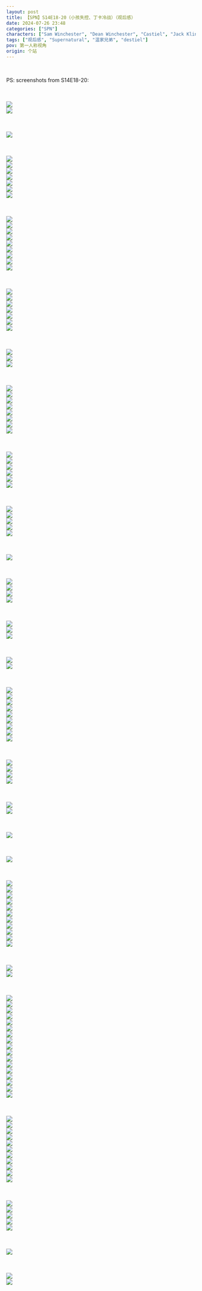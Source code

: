```yaml
---
layout: post
title: 【SPN】S14E18-20（小孩失控、丁卡冷战）（观后感）
date: 2024-07-26 23:48
categories: ["SPN"]
characters: ["Sam Winchester", "Dean Winchester", "Castiel", "Jack Kline", "Mary Winchester"]
tags: ["观后感", "Supernatural", "温家兄弟", "destiel"]
pov: 第一人称视角
origin: 个站
---
```


<br>

PS: screenshots from S14E18-20:

<br><br>
![](/assets/images/SPN/2024-07-25-SPN-1418-1.jpg)
<br>
![](/assets/images/SPN/2024-07-25-SPN-1418-2.jpg)
<br>

<br><br>
![](/assets/images/SPN/2024-07-25-SPN-1418-3.jpg)
<br>

<br><br>
![](/assets/images/SPN/2024-07-25-SPN-1418-4.jpg)
<br>
![](/assets/images/SPN/2024-07-25-SPN-1418-5.jpg)
<br>
![](/assets/images/SPN/2024-07-25-SPN-1418-6.jpg)
<br>
![](/assets/images/SPN/2024-07-25-SPN-1418-7.jpg)
<br>
![](/assets/images/SPN/2024-07-25-SPN-1418-8.jpg)
<br>
![](/assets/images/SPN/2024-07-25-SPN-1418-9.jpg)
<br>
![](/assets/images/SPN/2024-07-25-SPN-1418-10.jpg)
<br>

<br><br>
![](/assets/images/SPN/2024-07-25-SPN-1418-11.jpg)
<br>
![](/assets/images/SPN/2024-07-25-SPN-1418-12.jpg)
<br>
![](/assets/images/SPN/2024-07-25-SPN-1418-13.jpg)
<br>
![](/assets/images/SPN/2024-07-25-SPN-1418-14.jpg)
<br>
![](/assets/images/SPN/2024-07-25-SPN-1418-15.jpg)
<br>
![](/assets/images/SPN/2024-07-25-SPN-1418-16.jpg)
<br>
![](/assets/images/SPN/2024-07-25-SPN-1418-17.jpg)
<br>
![](/assets/images/SPN/2024-07-25-SPN-1418-18.jpg)
<br>
![](/assets/images/SPN/2024-07-25-SPN-1418-19.jpg)
<br>

<br><br>
![](/assets/images/SPN/2024-07-25-SPN-1418-20.jpg)
<br>
![](/assets/images/SPN/2024-07-25-SPN-1418-21.jpg)
<br>
![](/assets/images/SPN/2024-07-25-SPN-1418-22.jpg)
<br>
![](/assets/images/SPN/2024-07-25-SPN-1418-23.jpg)
<br>
![](/assets/images/SPN/2024-07-25-SPN-1418-24.jpg)
<br>
![](/assets/images/SPN/2024-07-25-SPN-1418-25.jpg)
<br>
![](/assets/images/SPN/2024-07-25-SPN-1418-26.jpg)
<br>

<br><br>
![](/assets/images/SPN/2024-07-25-SPN-1418-27.jpg)
<br>
![](/assets/images/SPN/2024-07-25-SPN-1418-28.jpg)
<br>
![](/assets/images/SPN/2024-07-25-SPN-1418-29.jpg)
<br>

<br><br>
![](/assets/images/SPN/2024-07-25-SPN-1418-30.jpg)
<br>
![](/assets/images/SPN/2024-07-25-SPN-1418-31.jpg)
<br>
![](/assets/images/SPN/2024-07-25-SPN-1418-32.jpg)
<br>
![](/assets/images/SPN/2024-07-25-SPN-1418-33.jpg)
<br>
![](/assets/images/SPN/2024-07-25-SPN-1418-34.jpg)
<br>
![](/assets/images/SPN/2024-07-25-SPN-1418-35.jpg)
<br>
![](/assets/images/SPN/2024-07-25-SPN-1418-36.jpg)
<br>
![](/assets/images/SPN/2024-07-25-SPN-1418-37.jpg)
<br>

<br><br>
![](/assets/images/SPN/2024-07-26-SPN-1419-1.jpg)
<br>
![](/assets/images/SPN/2024-07-26-SPN-1419-2.jpg)
<br>
![](/assets/images/SPN/2024-07-26-SPN-1419-3.jpg)
<br>
![](/assets/images/SPN/2024-07-26-SPN-1419-4.jpg)
<br>
![](/assets/images/SPN/2024-07-26-SPN-1419-5.jpg)
<br>
![](/assets/images/SPN/2024-07-26-SPN-1419-6.jpg)
<br>

<br><br>
![](/assets/images/SPN/2024-07-26-SPN-1419-7.jpg)
<br>
![](/assets/images/SPN/2024-07-26-SPN-1419-8.jpg)
<br>
![](/assets/images/SPN/2024-07-26-SPN-1419-9.jpg)
<br>
![](/assets/images/SPN/2024-07-26-SPN-1419-10.jpg)
<br>
![](/assets/images/SPN/2024-07-26-SPN-1419-11.jpg)
<br>

<br><br>
![](/assets/images/SPN/2024-07-26-SPN-1419-12.jpg)
<br>

<br><br>
![](/assets/images/SPN/2024-07-26-SPN-1419-13.jpg)
<br>
![](/assets/images/SPN/2024-07-26-SPN-1419-14.jpg)
<br>
![](/assets/images/SPN/2024-07-26-SPN-1419-15.jpg)
<br>
![](/assets/images/SPN/2024-07-26-SPN-1419-16.jpg)
<br>

<br><br>
![](/assets/images/SPN/2024-07-26-SPN-1419-17.jpg)
<br>
![](/assets/images/SPN/2024-07-26-SPN-1419-18.jpg)
<br>
![](/assets/images/SPN/2024-07-26-SPN-1419-19.jpg)
<br>

<br><br>
![](/assets/images/SPN/2024-07-26-SPN-1419-20.jpg)
<br>
![](/assets/images/SPN/2024-07-26-SPN-1420-1.jpg)
<br>

<br><br>
![](/assets/images/SPN/2024-07-26-SPN-1420-2.jpg)
<br>
![](/assets/images/SPN/2024-07-26-SPN-1420-3.jpg)
<br>
![](/assets/images/SPN/2024-07-26-SPN-1420-4.jpg)
<br>
![](/assets/images/SPN/2024-07-26-SPN-1420-7.jpg)
<br>
![](/assets/images/SPN/2024-07-26-SPN-1420-8.jpg)
<br>
![](/assets/images/SPN/2024-07-26-SPN-1420-9.jpg)
<br>
![](/assets/images/SPN/2024-07-26-SPN-1420-5.jpg)
<br>
![](/assets/images/SPN/2024-07-26-SPN-1420-6.jpg)
<br>
![](/assets/images/SPN/2024-07-26-SPN-1420-10.jpg)
<br>

<br><br>
![](/assets/images/SPN/2024-07-26-SPN-1420-11.jpg)
<br>
![](/assets/images/SPN/2024-07-26-SPN-1420-12.jpg)
<br>
![](/assets/images/SPN/2024-07-26-SPN-1420-13.jpg)
<br>
![](/assets/images/SPN/2024-07-26-SPN-1420-14.jpg)
<br>

<br><br>
![](/assets/images/SPN/2024-07-26-SPN-1420-15.jpg)
<br>
![](/assets/images/SPN/2024-07-26-SPN-1420-16.jpg)
<br>

<br><br>
![](/assets/images/SPN/2024-07-26-SPN-1420-17.jpg)
<br>

<br><br>
![](/assets/images/SPN/2024-07-26-SPN-1420-18.jpg)
<br>

<br><br>
![](/assets/images/SPN/2024-07-26-SPN-1420-19.jpg)
<br>
![](/assets/images/SPN/2024-07-26-SPN-1420-20.jpg)
<br>
![](/assets/images/SPN/2024-07-26-SPN-1420-21.jpg)
<br>
![](/assets/images/SPN/2024-07-26-SPN-1420-22.jpg)
<br>
![](/assets/images/SPN/2024-07-26-SPN-1420-23.jpg)
<br>
![](/assets/images/SPN/2024-07-26-SPN-1420-24.jpg)
<br>
![](/assets/images/SPN/2024-07-26-SPN-1420-25.jpg)
<br>
![](/assets/images/SPN/2024-07-26-SPN-1420-26.jpg)
<br>
![](/assets/images/SPN/2024-07-26-SPN-1420-27.jpg)
<br>
![](/assets/images/SPN/2024-07-26-SPN-1420-28.jpg)
<br>
![](/assets/images/SPN/2024-07-26-SPN-1420-29.jpg)
<br>

<br><br>
![](/assets/images/SPN/2024-07-26-SPN-1420-30.jpg)
<br>
![](/assets/images/SPN/2024-07-26-SPN-1420-31.jpg)
<br>

<br><br>
![](/assets/images/SPN/2024-07-26-SPN-1420-32.jpg)
<br>
![](/assets/images/SPN/2024-07-26-SPN-1420-33.jpg)
<br>
![](/assets/images/SPN/2024-07-26-SPN-1420-34.jpg)
<br>
![](/assets/images/SPN/2024-07-26-SPN-1420-35.jpg)
<br>
![](/assets/images/SPN/2024-07-26-SPN-1420-36.jpg)
<br>
![](/assets/images/SPN/2024-07-26-SPN-1420-37.jpg)
<br>
![](/assets/images/SPN/2024-07-26-SPN-1420-38.jpg)
<br>
![](/assets/images/SPN/2024-07-26-SPN-1420-39.jpg)
<br>
![](/assets/images/SPN/2024-07-26-SPN-1420-40.jpg)
<br>
![](/assets/images/SPN/2024-07-26-SPN-1420-41.jpg)
<br>
![](/assets/images/SPN/2024-07-26-SPN-1420-42.jpg)
<br>
![](/assets/images/SPN/2024-07-26-SPN-1420-43.jpg)
<br>
![](/assets/images/SPN/2024-07-26-SPN-1420-44.jpg)
<br>
![](/assets/images/SPN/2024-07-26-SPN-1420-45.jpg)
<br>
![](/assets/images/SPN/2024-07-26-SPN-1420-46.jpg)
<br>
![](/assets/images/SPN/2024-07-26-SPN-1420-47.jpg)
<br>
![](/assets/images/SPN/2024-07-26-SPN-1420-48.jpg)
<br>

<br><br>
![](/assets/images/SPN/2024-07-26-SPN-1420-49.jpg)
<br>
![](/assets/images/SPN/2024-07-26-SPN-1420-50.jpg)
<br>
![](/assets/images/SPN/2024-07-26-SPN-1420-51.jpg)
<br>
![](/assets/images/SPN/2024-07-26-SPN-1420-52.jpg)
<br>
![](/assets/images/SPN/2024-07-26-SPN-1420-53.jpg)
<br>
![](/assets/images/SPN/2024-07-26-SPN-1420-54.jpg)
<br>
![](/assets/images/SPN/2024-07-26-SPN-1420-55.jpg)
<br>
![](/assets/images/SPN/2024-07-26-SPN-1420-56.jpg)
<br>
![](/assets/images/SPN/2024-07-26-SPN-1420-57.jpg)
<br>
![](/assets/images/SPN/2024-07-26-SPN-1420-58.jpg)
<br>
![](/assets/images/SPN/2024-07-26-SPN-1420-59.jpg)
<br>

<br><br>
![](/assets/images/SPN/2024-07-26-SPN-1420-60.jpg)
<br>
![](/assets/images/SPN/2024-07-26-SPN-1420-61.jpg)
<br>
![](/assets/images/SPN/2024-07-26-SPN-1420-62.jpg)
<br>
![](/assets/images/SPN/2024-07-26-SPN-1420-63.jpg)
<br>
![](/assets/images/SPN/2024-07-26-SPN-1420-64.jpg)
<br>

<br><br>
![](/assets/images/SPN/2024-07-26-SPN-1420-65.jpg)
<br>

<br><br>
![](/assets/images/SPN/2024-07-26-SPN-1420-66.jpg)
<br>
![](/assets/images/SPN/2024-07-26-SPN-1420-67.jpg)
<br>
